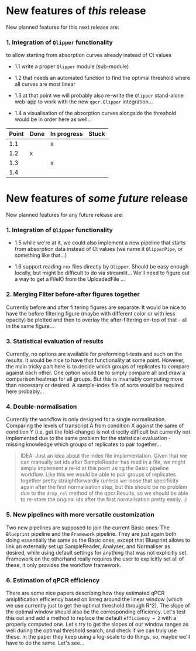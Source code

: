 
# New features of *this* release

New planned features for this next release are: 

### 1. Integration of `Qlipper` functionality 
to allow starting from absorption curves already instead of Ct values

- 1.1 write a proper `Qlipper` module (sub-module)

- 1.2 that needs an automated function to find the optimal threshold where all curves are most linear

- 1.3 at that point we will probably also re-write the `Qlipper` stand-alone web-app to work with the new `qpcr.Qlipper` integration...

- 1.4 a visualisation of the absorption curves alongside the threshold would be in order here as well...

| Point | Done | In progress | Stuck |
| ----- | ---- | ----------- | ----- |
|    1.1   |      |      x       |       |
|    1.2   |   x   |             |       |
|    1.3   |      |      x       |       |
|    1.4   |      |             |       |


# New features of *some future* release

New planned features for any future release are:


### 1. Integration of `Qlipper` functionality 
- 1.5 while we're at it, we could also implement a new pipeline that starts from absorption data instead of Ct values (we name it `QlipperPipe`, or something like that...)

- 1.6 support reading `rex` files directly by `Qlipper`. Should be easy enough locally, but might be difficult to do via streamlit... We'll need to figure out a way to get a FileIO from the UploadedFile ...

### 2. Merging Filter before-after figures together
Currently before and after filtering figures are separate. It would be nice to have the before filtering figure (maybe with different color or with less opacity) be plotted and then to overlay the after-filtering on-top of that - all in the same figure...

### 3. Statistical evaluation of results 
Currently, no options are available for preforming t-tests and such on the results. It would be nice to have that functionality at some point. However, the main tricky part here is to decide which groups of replicates to compare against each other. One option would be to simply compare all and draw a comparison heatmap for all groups. But this is invariably computing more than necessary or desired. A sample-index file of sorts would be required here probably...

### 4. Double-normalisation
Currently the workflow is only designed for a single normalisation. Comparing the levels of transcript A from condition X against the same of condition Y (i.e. get the fold-change) is not directly difficult but currently not implemented due to the same problem for the statistical evaluation - missing knowledge which groups of replicates to pair together...

> IDEA: Just an idea about the index file implementation. Given that we can manually set ids after SampleReader has read in a file, we might simply implement a re-id at this point using the Basic pipeline workflow. Like this we would be able to pair groups of replicates together pretty straightforwardly (unless we loose that specificity again after the first normalisation step, but this should be no problem due to the `drop_rel` method of the qpcr.Results, so we should be able to re-store the original ids after the first normalisation pretty easily...)

### 5. New pipelines with more versatile customization
Two new pipelines are supposed to join the current Basic ones: The `Blueprint` pipeline and the `Framework` pipeline. They are just again both doing essentially the same as the Basic ones, except that Blueprint allows to link an externally set up SampleReader, Analyser, and Normaliser as desired, while using default settings for anything that was not explicitly set. Framework on the otherhand really requires the user to explicitly set all of these, it only provides the workflow framework.


### 6. Estimation of qPCR efficiency
There are some nice papers describing how they estimated qPCR amiplification efficiency based on linreg around the linear window (which we use currently just to get the optimal threshold through R^2). The slope of the optimal window should also be the corresponding efficiency. Let's test this out and add a method to replace the default `efficiency = 2` with a properly computed one. Let's try to get the slopes of our window ranges as well during the optimal threshold search, and check if we can truly use these. In the paper they keep using a log-scale to do things, so, maybe we'll have to do the same. Let's see...